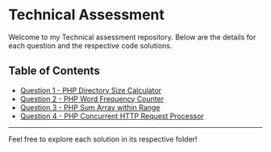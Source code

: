 # Technical Assessment

Welcome to my Technical assessment repository. Below are the details for each question and the respective code solutions.

## Table of Contents

-   [Question 1 - PHP Directory Size Calculator](./Question_1/)
-   [Question 2 - PHP Word Frequency Counter](./Question_2/)
-   [Question 3 - PHP Sum Array within Range](./Question_3/)
-   [Question 4 - PHP Concurrent HTTP Request Processor](./Question_4/)

---

Feel free to explore each solution in its respective folder!

